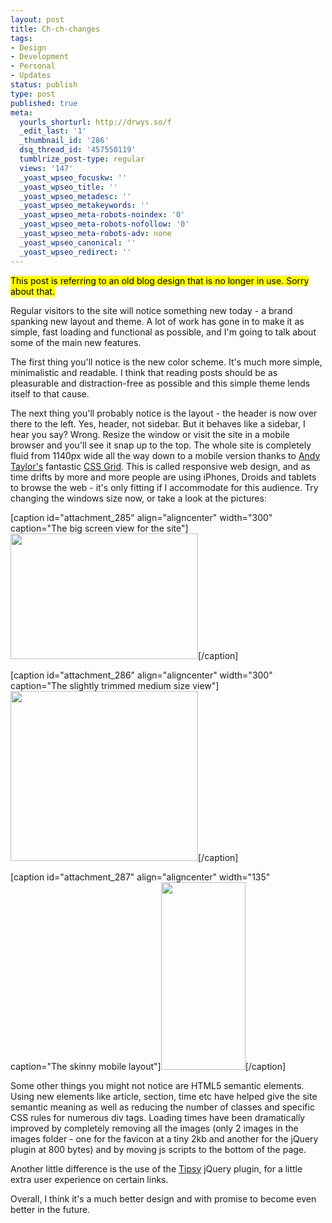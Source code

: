```yaml
---
layout: post
title: Ch-ch-changes
tags:
- Design
- Development
- Personal
- Updates
status: publish
type: post
published: true
meta:
  yourls_shorturl: http://drwys.so/f
  _edit_last: '1'
  _thumbnail_id: '286'
  dsq_thread_id: '457550119'
  tumblrize_post-type: regular
  views: '147'
  _yoast_wpseo_focuskw: ''
  _yoast_wpseo_title: ''
  _yoast_wpseo_metadesc: ''
  _yoast_wpseo_metakeywords: ''
  _yoast_wpseo_meta-robots-noindex: '0'
  _yoast_wpseo_meta-robots-nofollow: '0'
  _yoast_wpseo_meta-robots-adv: none
  _yoast_wpseo_canonical: ''
  _yoast_wpseo_redirect: ''
---
```

<mark>This post is referring to an old blog design that is no longer in use. Sorry about that.</mark>

Regular visitors to the site will notice something new today - a brand spanking new layout and theme. A lot of work has gone in to make it as simple, fast loading and functional as possible, and I'm going to talk about some of the main new features.

 


<!--more-->
The first thing you'll notice is the new color scheme. It's much more simple, minimalistic and readable. I think that reading posts should be as pleasurable and distraction-free as possible and this simple theme lends itself to that cause.

The next thing you'll probably notice is the layout - the header is now over there to the left. Yes, header, not sidebar. But it behaves like a sidebar, I hear you say? Wrong. Resize the window or visit the site in a mobile browser and you'll see it snap up to the top. The whole site is completely fluid from 1140px wide all the way down to a mobile version thanks to <a href="http://twitter.com/andytlr" target="_blank">Andy Taylor's</a> fantastic <a href="http://cssgrid.net" target="_blank">CSS Grid</a>. This is called responsive web design, and as time drifts by more and more people are using iPhones, Droids and tablets to browse the web - it's only fitting if I accommodate for this audience. Try changing the windows size now, or take a look at the pictures:

[caption id="attachment_285" align="aligncenter" width="300" caption="The big screen view for the site"]<img class="size-medium wp-image-285" title="Large View" src="http://daneden.me/wp-content/uploads/2011/03/Screen-Shot-2011-03-13-at-14.03.43-300x201.png" alt="" width="300" height="201" />[/caption]

[caption id="attachment_286" align="aligncenter" width="300" caption="The slightly trimmed medium size view"]<img class="size-medium wp-image-286" title="Medium view" src="http://daneden.me/wp-content/uploads/2011/03/Screen-Shot-2011-03-13-at-14.04.03-300x272.png" alt="" width="300" height="272" />[/caption]

[caption id="attachment_287" align="aligncenter" width="135" caption="The skinny mobile layout"]<img class="size-medium wp-image-287" title="Mobile" src="http://daneden.me/wp-content/uploads/2011/03/Screen-Shot-2011-03-13-at-14.04.20-135x300.png" alt="" width="135" height="300" />[/caption]

Some other things you might not notice are HTML5 semantic elements. Using new elements like article, section, time etc have helped give the site semantic meaning as well as reducing the number of classes and specific CSS rules for numerous div tags. Loading times have been dramatically improved by completely removing all the images (only 2 images in the images folder - one for the favicon at a tiny 2kb and another for the jQuery plugin at 800 bytes) and by moving js scripts to the bottom of the page.

Another little difference is the use of the <a href="http://onehackoranother.com/projects/jquery/tipsy/" target="_blank">Tipsy</a> jQuery plugin, for a little extra user experience on certain links.

Overall, I think it's a much better design and with promise to become even better in the future.
